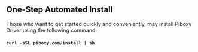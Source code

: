 ## One-Step Automated Install
Those who want to get started quickly and conveniently, may install Piboxy Driver using the following command:

#### `curl -sSL piboxy.com/install | sh`
